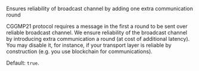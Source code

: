 Ensures reliability of broadcast channel by adding one extra communication round

CGGMP21 protocol requires a message in the first a round to be sent over reliable
broadcast channel. We ensure reliability of the broadcast channel by introducing extra
communication a round (at cost of additional latency). You may disable it, for instance,
if your transport layer is reliable by construction (e.g. you use blockchain for
communications).

Default: `true`.

